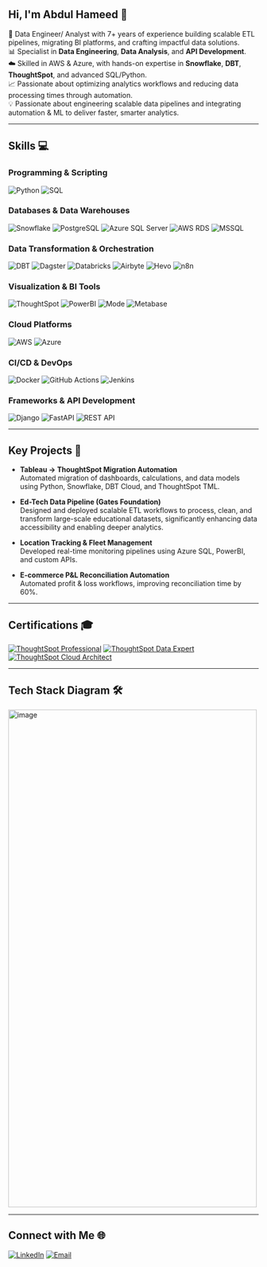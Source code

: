 ## Hi, I'm Abdul Hameed 🚀

🧠 Data Engineer/ Analyst with 7+ years of experience building scalable ETL pipelines, migrating BI platforms, and crafting impactful data solutions.<br/>
📊 Specialist in **Data Engineering**, **Data Analysis**, and **API Development**.<br/>
☁️ Skilled in AWS & Azure, with hands-on expertise in **Snowflake**, **DBT**, **ThoughtSpot**, and advanced SQL/Python.<br/>
📈 Passionate about optimizing analytics workflows and reducing data processing times through automation.<br/>
💡 Passionate about engineering scalable data pipelines and integrating automation & ML to deliver faster, smarter analytics.

---

## Skills 💻

### **Programming & Scripting**
![Python](https://img.shields.io/badge/python-3670A0?style=for-the-badge&logo=python&logoColor=ffdd54)
![SQL](https://img.shields.io/badge/sql-%230074D0.svg?style=for-the-badge&logo=database&logoColor=white)

### **Databases & Data Warehouses**
![Snowflake](https://img.shields.io/badge/Snowflake-29B5E8?style=for-the-badge&logo=snowflake&logoColor=white)
![PostgreSQL](https://img.shields.io/badge/PostgreSQL-336791?style=for-the-badge&logo=postgresql&logoColor=white)
![Azure SQL Server](https://img.shields.io/badge/Azure%20SQL-0078D4?style=for-the-badge&logo=microsoftsqlserver&logoColor=white)
![AWS RDS](https://img.shields.io/badge/AWS%20RDS-FF9900?style=for-the-badge&logo=amazonaws&logoColor=white)
![MSSQL](https://img.shields.io/badge/MSSQL-CC2927?style=for-the-badge&logo=microsoftsqlserver&logoColor=white)

### **Data Transformation & Orchestration**
![DBT](https://img.shields.io/badge/dbt-FF694B?style=for-the-badge&logo=dbt&logoColor=white)
![Dagster](https://img.shields.io/badge/Dagster-EE4C2C?style=for-the-badge&logoColor=white)
![Databricks](https://img.shields.io/badge/databricks-FF3621?style=for-the-badge&logo=databricks&logoColor=white)
![Airbyte](https://img.shields.io/badge/Airbyte-612ADF?style=for-the-badge&logoColor=white)
![Hevo](https://img.shields.io/badge/Hevo-0052CC?style=for-the-badge&logoColor=white)
![n8n](https://img.shields.io/badge/n8n-ff6f00?style=for-the-badge&logo=n8n&logoColor=white)

### **Visualization & BI Tools**
![ThoughtSpot](https://img.shields.io/badge/ThoughtSpot-000000?style=for-the-badge&logo=thoughtspot&logoColor=white)
![PowerBI](https://img.shields.io/badge/PowerBI-F2C811?style=for-the-badge&logo=powerbi&logoColor=black)
![Mode](https://img.shields.io/badge/Mode-1A1A1A?style=for-the-badge&logoColor=white)
![Metabase](https://img.shields.io/badge/Metabase-509EE3?style=for-the-badge&logo=metabase&logoColor=white)

### **Cloud Platforms**
![AWS](https://img.shields.io/badge/AWS-%23FF9900.svg?style=for-the-badge&logo=amazonaws&logoColor=white)
![Azure](https://img.shields.io/badge/azure-%230072C6.svg?style=for-the-badge&logo=microsoftazure&logoColor=white)

### **CI/CD & DevOps**
![Docker](https://img.shields.io/badge/docker-%230db7ed.svg?style=for-the-badge&logo=docker&logoColor=white)
![GitHub Actions](https://img.shields.io/badge/GitHub%20Actions-2088FF?style=for-the-badge&logo=githubactions&logoColor=white)
![Jenkins](https://img.shields.io/badge/Jenkins-D24939?style=for-the-badge&logo=jenkins&logoColor=white)

### **Frameworks & API Development**
![Django](https://img.shields.io/badge/django-%23092E20.svg?style=for-the-badge&logo=django&logoColor=white)
![FastAPI](https://img.shields.io/badge/FastAPI-009688?style=for-the-badge&logo=fastapi&logoColor=white)
![REST API](https://img.shields.io/badge/REST%20API-02569B?style=for-the-badge&logo=api&logoColor=white)

---

## Key Projects 📂

- **Tableau → ThoughtSpot Migration Automation**  
  Automated migration of dashboards, calculations, and data models using Python, Snowflake, DBT Cloud, and ThoughtSpot TML.

- **Ed-Tech Data Pipeline (Gates Foundation)**  
  Designed and deployed scalable ETL workflows to process, clean, and transform large-scale educational datasets, significantly enhancing data accessibility and enabling deeper analytics.

- **Location Tracking & Fleet Management**  
  Developed real-time monitoring pipelines using Azure SQL, PowerBI, and custom APIs.

- **E-commerce P&L Reconciliation Automation**  
  Automated profit & loss workflows, improving reconciliation time by 60%.

---

## Certifications 🎓

[![ThoughtSpot Professional](https://img.shields.io/badge/ThoughtSpot%20Professional-000000?style=for-the-badge&logo=thoughtspot)](LINK_TO_CREDLY_BADGE)
[![ThoughtSpot Data Expert](https://img.shields.io/badge/ThoughtSpot%20Data%20Expert-000000?style=for-the-badge&logo=thoughtspot)](LINK_TO_CREDLY_BADGE)
[![ThoughtSpot Cloud Architect](https://img.shields.io/badge/ThoughtSpot%20Cloud%20Architect-000000?style=for-the-badge&logo=thoughtspot)](LINK_TO_CREDLY_BADGE)

---
## Tech Stack Diagram 🛠️
<img width="500" height="1000" alt="image" src="https://github.com/user-attachments/assets/d520d810-cd61-4906-adec-464b05711921" />

---
## Connect with Me 🌐

[![LinkedIn](https://img.shields.io/badge/LinkedIn-0A66C2.svg?style=for-the-badge&logo=linkedin&logoColor=white)](https://www.linkedin.com/in/ahameedm/)
[![Email](https://img.shields.io/badge/Email-D14836.svg?style=for-the-badge&logo=gmail&logoColor=white)](mailto:hameed2771994@gmail.com)
